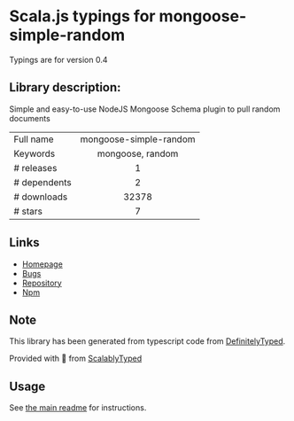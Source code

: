 
# Scala.js typings for mongoose-simple-random

Typings are for version 0.4

## Library description:
Simple and easy-to-use NodeJS Mongoose Schema plugin to pull random documents

|                    |                 |
| ------------------ | :-------------: |
| Full name          | mongoose-simple-random |
| Keywords           | mongoose, random |
| # releases         | 1 |
| # dependents       | 2 |
| # downloads        | 32378 |
| # stars            | 7 |

## Links
- [Homepage](https://github.com/larryprice/mongoose-simple-random)
- [Bugs](https://github.com/larryprice/mongoose-simple-random/issues)
- [Repository](https://github.com/larryprice/mongoose-simple-random)
- [Npm](https://www.npmjs.com/package/mongoose-simple-random)
    


## Note
This library has been generated from typescript code from [DefinitelyTyped](https://definitelytyped.org).

Provided with :purple_heart: from [ScalablyTyped](https://github.com/oyvindberg/ScalablyTyped)

## Usage
See [the main readme](../../readme.md) for instructions.


